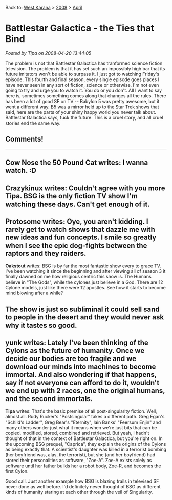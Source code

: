 Back to: [West Karana](/posts/westkarana.md) > [2008](/posts/2008/westkarana.md) > [April](./westkarana.md)
# Battlestar Galactica - the Ties that Bind

*Posted by Tipa on 2008-04-20 13:44:05*

The problem is not that Battlestar Galactica has tranformed science fiction television. The problem is that it has set such an impossibly high bar that its future imitators won't be able to surpass it. I just got to watching Friday's episode. This fourth and final season, every single episode goes places I have never seen in any sort of fiction, science or otherwise. I'm not even going to try and urge you to watch it. You do or you don't. All I want to say here is, sometimes something comes along that changes all the rules. There has been a lot of good SF on TV -- Babylon 5 was pretty awesome, but it went a different way. B5 was a mirror held up to the Star Trek shows that said, here are the parts of your shiny happy world you never talk about. Battlestar Galactica says, fuck the future. This is a cruel story, and all cruel stories end the same way.

## Comments!
---
**Cow Nose the 50 Pound Cat** writes: I wanna watch. :D
---
**Crazykinux** writes: Couldn't agree with you more Tipa. BSG is the only fiction TV show I'm watching these days. Can't get enough of it.
---
**Protosome** writes: Oye, you aren't kidding. I rarely get to watch shows that dazzle me with new ideas and fun concepts. I smile so greatly when I see the epic dog-fights between the raptors and they raiders.
---
**Oakstout** writes: BSG is by far the most fantastic show every to grace TV. I've been watching it since the beginning and after viewing all of season 3 it finally dawned on me how religious centric this show is. The Humans believe in "The Gods", while the cylones just believe in a God. There are 12 Cylone models, just like there were 12 apostles. See how it starts to become mind blowing after a while?

The show is just so subliminal it could sell sand to people in the desert and they would never ask why it tastes so good.
---
**yunk** writes: Lately I've been thinking of the Cylons as the future of humanity. Once we decide our bodies are too fragile and we download our minds into machines to become immortal. And also wondering if that happens, say if not everyone can afford to do it, wouldn't we end up with 2 races, one the original humans, and the second immortals.
---
**Tipa** writes: That's the basic premise of all post-singularity fiction. Well, almost all. Rudy Rucker's "Postsingular" takes a different path. Greg Egan's "Schild's Ladder", Greg Bear's "Eternity", Iain Banks' "Feersum Enjin" and many others wonder just what it means when we're just bits that can be copied, modified, stored, combined and retrieved. But yeah, I hadn't thought of that in the context of Battlestar Galactica, but you're right on. In the upcoming BSG prequel, "Caprica", they explain the origins of the Cylons as being exactly that. A scientist's daughter was killed in a terrorist bombing (her boyfriend was, alas, the terrorist), but she (and her boyfriend) had stored their personalities as software, "Zoe-A". Zoe-A exists solely as software until her father builds her a robot body, Zoe-R, and becomes the first Cylon.

Good call. Just another example how BSG is blazing trails in televised SF never done as well before. I'd definitely never thought of BSG as different kinds of humanity staring at each other through the veil of Singularity.
